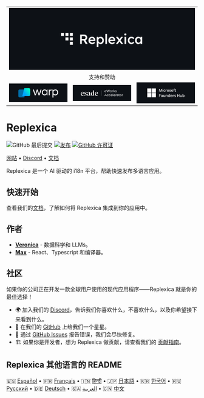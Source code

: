 <table width="100%">
    <tr>
        <td colspan="3">
            <a href="https://replexica.com">
                <img src="/content/banner.dark.png" width="100%" />
            </a>
        </td>
    </tr>
    <tr>
        <td colspan="3" align="center">
            支持和赞助
        </td>
    </tr>
    <tr>
        <td width="33%">
            <a target="_blank" href="https://www.warp.dev/?utm_source=github&utm_medium=referral&utm_campaign=replexica_20240626">
                <img src="/content/warp.dark.png" />
            </a>
        </td>
        <td width="33%">
            <a target="_blank" href="https://www.esade.edu/en/learning-innovation/rambla/eworks">
                <img src="/content/eworks.dark.png" />
            </a>
        </td>
        <td width="33%">
            <a target="_blank" href="https://foundershub.startups.microsoft.com">
                <img src="/content/ms-f-hub.dark.png" />
            </a>
        </td>
    </tr>
</table>

# Replexica

![GitHub 最后提交](https://img.shields.io/github/last-commit/replexica/replexica)
[![发布](https://github.com/replexica/replexica/actions/workflows/release.yml/badge.svg)](https://github.com/replexica/replexica/actions/workflows/release.yml)
[![GitHub 许可证](https://img.shields.io/github/license/replexica/replexica)](https://github.com/replexica/replexica/blob/main/LICENSE.md)

[网站](https://replexica.com) •
[Discord](https://replexica.com/go/discord) •
[文档](https://replexica.com/go/docs)

Replexica 是一个 AI 驱动的 i18n 平台，帮助快速发布多语言应用。

## 快速开始

查看我们的[文档](https://replexica.com/go/docs)，了解如何将 Replexica 集成到你的应用中。

## 作者

* **[Veronica](https://github.com/vrcprl)** - 数据科学和 LLMs。
* **[Max](https://github.com/maxprilutskiy)** - React、Typescript 和编译器。

## 社区

如果你的公司正在开发一款全球用户使用的现代应用程序——Replexica 就是你的最佳选择！

* 🌍 加入我们的 [Discord](https://discord.gg/GeK6AuSqzw)，告诉我们你喜欢什么，不喜欢什么，以及你希望接下来看到什么。
* 🌟 在我们的 [GitHub](https://github.com/replexica/replexica) 上给我们一个星星。
* 🐞 通过 [GitHub Issues](https://github.com/replexica/replexica/issues) 报告错误，我们会尽快修复。
* 🏗️ 如果你是开发者，想为 Replexica 做贡献，请查看我们的 [贡献指南](./CONTRIBUTING.md)。

## Replexica 其他语言的 README

🇪🇸 [Español](/readme/es.md) •
🇫🇷 [Français](/readme/fr.md) •
🇮🇳 [हिन्दी](/readme/hi.md) •
🇯🇵 [日本語](/readme/ja.md) •
🇰🇷 [한국어](/readme/ko.md) •
🇷🇺 [Русский](/readme/ru.md) •
🇩🇪 [Deutsch](/readme/de.md) •
🇸🇦 [العربية](/readme/ar.md) •
🇨🇳 [中文](/readme/zh.md)
